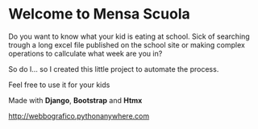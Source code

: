 # Welcome to Mensa Scuola

Do you want to know what your kid is eating at school. Sick of searching trough a long excel file published on the school site or making complex operations to callculate what week are you in?

So do I... so I created this little project to automate the process.

Feel free to use it for your kids

Made with **Django**, **Bootstrap** and **Htmx**

http://webbografico.pythonanywhere.com